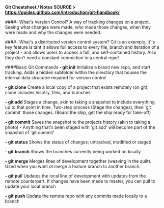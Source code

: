 __Git Cheatsheet / Notes__
__SOURCE > https://guides.github.com/introduction/git-handbook/__

####- What's Version Control?
A way of tracking changes on a project. Seeing what changes were made, who made those changes, when they were made and why the changes were needed.

####- What's a distributed version control system?
Git is an example, it''s key feature is taht it allows full access to every file, branch and iteration of a project - and allows users to access a full, and self-contained history. Also they don't need a constant connection to a central repo!


####Basic Git Commands
__- git init__
Initialize a brand new repo, and start tracking. Adds a hidden subfolder within the directory that houses the internal data strucutre required for version control

__- git clone__
Create a local copy of a project that exists remotely (on git); clone includes hisotry, files, and branches

__- git add__
Stages a change, akin to taking a snapshot to include everything up to that point in time. Two-step process (Stage the changes), then 'git commit' those changes. (Board the ship, get the ship ready for take-off)

__- git commit__
Saves the snapshot to the projects history (akin to taking a photo) - Anything that's been staged with 'git add' will become part of the snapshot of 'git commit'

__- git status__
Shows the status of changes; untracked, modified or staged

__- git branch__
Shows the branches currently being worked on locally

__- git merge__
Merges lines of development together (weaving in the quilt). Used when you want ot merge a feature branch to another branch.

__- git pull__
Updates the local line of development with updates from the remote counterpart. If changes have been made to master, you can pull to update your local branch

__- git push__
Update the remote repo with any commits made locally to a branch

